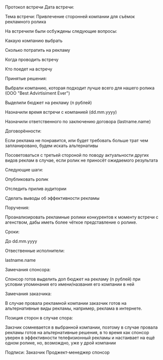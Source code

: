Протокол встречи
Дата встречи: 

Тема встречи: Привлечение сторонней компании для съёмок рекламного ролика

На встречили были осбуждены следующие вопросы:

Какаую компанию выбрать

Сколько потратить на рекламу

Когда проводить встречу

Кто поедет на встречу

Принятые решения:

Выбрали компанию, которая подходит лучше всего для нашего ролика (ООО "Best Advirtisiment Ever")

Выделили бюджет на рекламу (n рублей)

Назначили время встречи с компанией (dd.mm.yyyy)

Назначили ответственного по заключению договора (lastname.name)

Договорённости:

Если реклама не понравится, или будет требовать больше трат чем запланировано, будем искать альтернативы

Посоветоваться с третьей стороной по поводу актуальности других видов реклам в случае, если ролик не приносёт ожидаемого результата

Следующие шаги:

Опубликовать ролик

Отследить прилив аудитории

Сделать выводы об эффективности рекламы

Поручения:

Проанализировать рекламные ролики конкурентов к моменту встречи с агенством, дабы иметь более чёткое представление о ролике.

Сроки:

До dd.mm.yyyy

Отвественные исполнители:

lastname.name

Замечания спонсора:

Спонсор готов выделить доп бюджет на рекламу (n рублей) при условии упоминания его имени/названия его компании в ней

Замечания заказчика:

В случае провала рекламной компании заказчик готов на альтернативные виды рекламы, например, реклама в интернете.

Позиция сторон в случае спора:

Закзчик сомневается в выбранной компании, поэтому в случае провала рекламы готов на альтернативные решения, в то время как спонсор уверен в эффективности телефизионный рекламы и настаивает на ещё одном ролике, но, возмождно, уже у дрой компании

Подписи: Заказчик Проджект-менеджер спонсор
